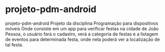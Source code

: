 # projeto-pdm-android
projeto-pdm-android  Projeto da disciplina Programação para dispositivos móveis  Onde consiste em um app para verificar festas na cidade de João Pessoa, o usuário fará o cadastro, verá a categoria de festas e a listagem de eventos para determinada festa, onde nela poderá ver a localização de tal festa.
